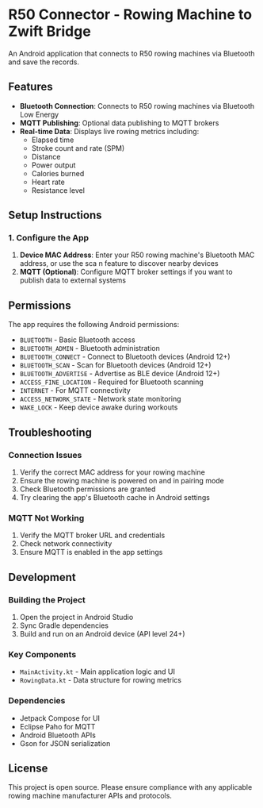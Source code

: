 # R50 Connector - Rowing Machine to Zwift Bridge

An Android application that connects to R50 rowing machines via Bluetooth and save the records.

## Features

- **Bluetooth Connection**: Connects to R50 rowing machines via Bluetooth Low Energy
- **MQTT Publishing**: Optional data publishing to MQTT brokers
- **Real-time Data**: Displays live rowing metrics including:
  - Elapsed time
  - Stroke count and rate (SPM)
  - Distance
  - Power output
  - Calories burned
  - Heart rate
  - Resistance level

## Setup Instructions

### 1. Configure the App

1. **Device MAC Address**: Enter your R50 rowing machine's Bluetooth MAC address, or use the sca n feature to discover nearby devices
2. **MQTT (Optional)**: Configure MQTT broker settings if you want to publish data to external systems

## Permissions

The app requires the following Android permissions:

- `BLUETOOTH` - Basic Bluetooth access
- `BLUETOOTH_ADMIN` - Bluetooth administration
- `BLUETOOTH_CONNECT` - Connect to Bluetooth devices (Android 12+)
- `BLUETOOTH_SCAN` - Scan for Bluetooth devices (Android 12+)
- `BLUETOOTH_ADVERTISE` - Advertise as BLE device (Android 12+)
- `ACCESS_FINE_LOCATION` - Required for Bluetooth scanning
- `INTERNET` - For MQTT connectivity
- `ACCESS_NETWORK_STATE` - Network state monitoring
- `WAKE_LOCK` - Keep device awake during workouts

## Troubleshooting

### Connection Issues

1. Verify the correct MAC address for your rowing machine
2. Ensure the rowing machine is powered on and in pairing mode
3. Check Bluetooth permissions are granted
4. Try clearing the app's Bluetooth cache in Android settings

### MQTT Not Working

1. Verify the MQTT broker URL and credentials
2. Check network connectivity
3. Ensure MQTT is enabled in the app settings

## Development

### Building the Project

1. Open the project in Android Studio
2. Sync Gradle dependencies
3. Build and run on an Android device (API level 24+)

### Key Components

- `MainActivity.kt` - Main application logic and UI
- `RowingData.kt` - Data structure for rowing metrics

### Dependencies

- Jetpack Compose for UI
- Eclipse Paho for MQTT
- Android Bluetooth APIs
- Gson for JSON serialization

## License

This project is open source. Please ensure compliance with any applicable rowing machine manufacturer APIs and protocols.